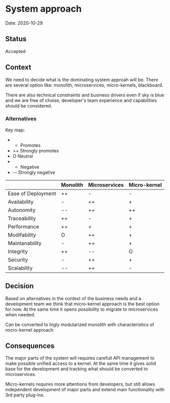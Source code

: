 # System approach

Date: 2020-10-29

## Status

Accepted 

## Context

We need to decide what is the dominating system approah will be. There are several option like: monolith, microservices, micro-kernels, blackboard. 

There are also technical constraints and business drivers even if sky is blue and we are free of choise, developer's team experience and capabilities should be considered. 

### Alternatives 

Key map: 
- + Promotes
- ++ Strongly promotes 
- O Neutral 
- - Negative 
- -- Strongly negative

| | Monolith | Microservices | Micro-kernel |
|----|----|----|-----|
| Ease of Deployment  | ++ | -  | -  | 
| Availability        | -  | ++ | +  |
| Autonomity          | -- | ++ | ++ | 
| Traceability        | ++ | -  | +  | 
| Performance         | ++ | +  | +  | 
| Modifability        | O  | ++ | +  | 
| Maintanability      | -  | ++ | +  | 
| Integrity           | ++ | -- | O  | 
| Security            | -  | ++ | +  | 
| Scalability         | -- | ++ | -  | 
 
## Decision

Based on alternatives in the context of the business needs and a development team we think that micro-kernel approach is the best option for now. At the same time it opens possibility to migrate to microservices when needed. 

Can be converted to higly modularized monolith with characteristics of micro-kernel approach

## Consequences

The major parts of the system will requires carefull API management to make possible unified access to a kernel. At the same time it gives solid base for the development and tracking what should be converted to microservices. 

Micro-kernels requires more attentions from developers, but still allows independent development of major parts and extend main functionality with 3rd party plug-ins. 
